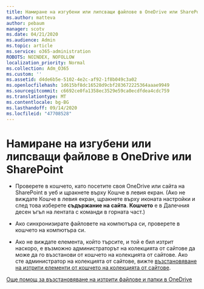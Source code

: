 ```yaml
---
title: Намиране на изгубени или липсващи файлове в OneDrive или SharePoint
ms.author: matteva
author: pebaum
manager: scotv
ms.date: 04/21/2020
ms.audience: Admin
ms.topic: article
ms.service: o365-administration
ROBOTS: NOINDEX, NOFOLLOW
localization_priority: Normal
ms.collection: Adm_O365
ms.custom: ''
ms.assetid: d4de6b5e-5102-4e2c-af92-1f8b049c3a02
ms.openlocfilehash: 1d615bf8dc16528d9cbf283672225364aaae9949
ms.sourcegitcommit: c6692ce0fa1358ec3529e59ca0ecdfdea4cdc759
ms.translationtype: MT
ms.contentlocale: bg-BG
ms.lasthandoff: 09/14/2020
ms.locfileid: "47708528"
---
```

# <a name="find-lost-or-missing-files-in-onedrive-or-sharepoint"></a>Намиране на изгубени или липсващи файлове в OneDrive или SharePoint

- Проверете в кошчето, като посетите своя OneDrive или сайта на SharePoint в уеб и щракнете върху Кошче в левия екран. (Ако не виждате Кошче в левия екран, щракнете върху иконата настройки и след това изберете **съдържание на сайта**. **Кошчето** е в Далечния десен ъгъл на лентата с команди в горната част.) 
    
- Ако синхронизирате файловете на компютъра си, проверете в кошчето на компютъра си. 
    
- Ако не виждате елемента, който търсите, и той е бил изтрит наскоро, е възможно администраторът на колекцията от сайтове да може да го възстанови от кошчето на колекцията от сайтове. Ако сте администратор на колекцията от сайтове, вижте [възстановяване на изтрити елементи от кошчето на колекцията от сайтове](https://go.microsoft.com/fwlink/?linkid=866439).
    
[Още помощ за възстановяване на изтрити файлове и папки в OneDrive](https://go.microsoft.com/fwlink/?linkid=872872)
  

